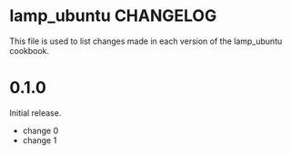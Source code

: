 # lamp_ubuntu CHANGELOG

This file is used to list changes made in each version of the lamp_ubuntu cookbook.

# 0.1.0

Initial release.

- change 0
- change 1

